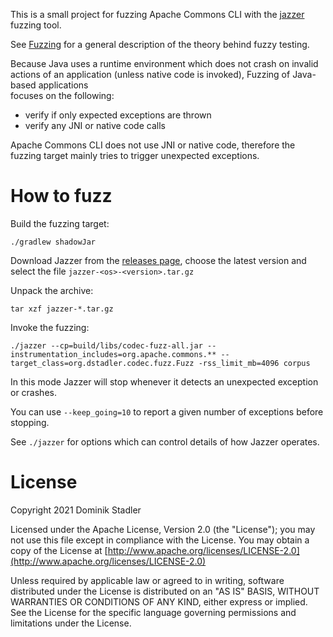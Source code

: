 This is a small project for fuzzing Apache Commons CLI with the [jazzer](https://github.com/CodeIntelligenceTesting/jazzer) fuzzing tool.

See [Fuzzing](https://en.wikipedia.org/wiki/Fuzzing) for a general description of the theory behind fuzzy testing.

Because Java uses a runtime environment which does not crash on invalid actions of an 
application (unless native code is invoked), Fuzzing of Java-based applications  
focuses on the following:

* verify if only expected exceptions are thrown
* verify any JNI or native code calls 

Apache Commons CLI does not use JNI or native code, therefore the fuzzing target mainly
tries to trigger unexpected exceptions.

# How to fuzz

Build the fuzzing target:

    ./gradlew shadowJar

Download Jazzer from the [releases page](https://github.com/CodeIntelligenceTesting/jazzer/releases), 
choose the latest version and select the file `jazzer-<os>-<version>.tar.gz`

Unpack the archive:

    tar xzf jazzer-*.tar.gz

Invoke the fuzzing:

    ./jazzer --cp=build/libs/codec-fuzz-all.jar --instrumentation_includes=org.apache.commons.** --target_class=org.dstadler.codec.fuzz.Fuzz -rss_limit_mb=4096 corpus

In this mode Jazzer will stop whenever it detects an unexpected exception 
or crashes.

You can use `--keep_going=10` to report a given number of exceptions before stopping.

See `./jazzer` for options which can control details of how Jazzer operates.

# License

Copyright 2021 Dominik Stadler

Licensed under the Apache License, Version 2.0 (the "License");
you may not use this file except in compliance with the License.
You may obtain a copy of the License at [http://www.apache.org/licenses/LICENSE-2.0](http://www.apache.org/licenses/LICENSE-2.0)

Unless required by applicable law or agreed to in writing, software
distributed under the License is distributed on an "AS IS" BASIS,
WITHOUT WARRANTIES OR CONDITIONS OF ANY KIND, either express or implied.
See the License for the specific language governing permissions and
limitations under the License.

